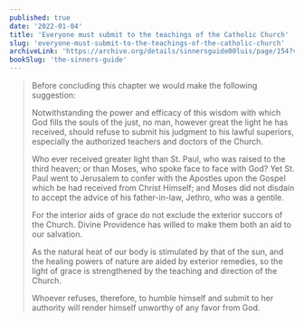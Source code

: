 ```yaml
---
published: true
date: '2022-01-04'
title: 'Everyone must submit to the teachings of the Catholic Church'
slug: 'everyone-must-submit-to-the-teachings-of-the-catholic-church'
archiveLink: 'https://archive.org/details/sinnersguide00luis/page/154?view=theater'
bookSlug: 'the-sinners-guide'
---
```


> Before concluding this chapter we would make the following suggestion:
> 
> Notwithstanding the power and efficacy of this wisdom with which God fills the souls of the just, no man, however great the light he has received, should refuse to submit his judgment to his lawful superiors, especially the authorized teachers and doctors of the Church.
> 
> Who ever received greater light than St. Paul, who was raised to the third heaven; or than Moses, who spoke face to face with God? Yet St. Paul went to Jerusalem to confer with the Apostles upon the Gospel which be had received from Christ Himself; and Moses did not disdain to accept the advice of his father-in-law, Jethro, who was a gentile.
> 
> For the interior aids of grace do not exclude the exterior succors of the Church. Divine Providence has willed to make them both an aid to our salvation.
> 
> As the natural heat of our body is stimulated by that of the sun, and the healing powers of nature are aided by exterior remedies, so the light of grace is strengthened by the teaching and direction of the Church.
> 
> Whoever refuses, therefore, to humble himself and submit to her authority will render himself unworthy of any favor from God.
